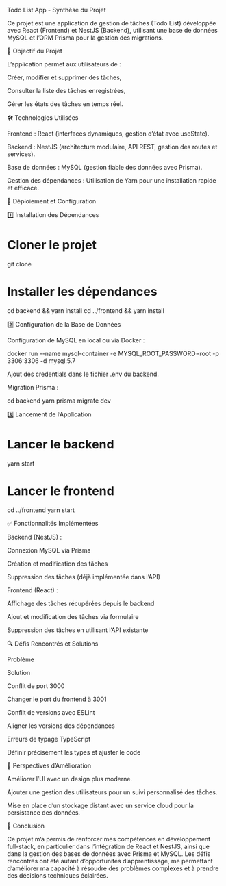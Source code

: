 Todo List App - Synthèse du Projet

Ce projet est une application de gestion de tâches (Todo List) développée avec React (Frontend) et NestJS (Backend), utilisant une base de données MySQL et l’ORM Prisma pour la gestion des migrations.

📌 Objectif du Projet

L’application permet aux utilisateurs de :

Créer, modifier et supprimer des tâches,

Consulter la liste des tâches enregistrées,

Gérer les états des tâches en temps réel.

🛠️ Technologies Utilisées

Frontend : React (interfaces dynamiques, gestion d’état avec useState).

Backend : NestJS (architecture modulaire, API REST, gestion des routes et services).

Base de données : MySQL (gestion fiable des données avec Prisma).

Gestion des dépendances : Utilisation de Yarn pour une installation rapide et efficace.

🚀 Déploiement et Configuration

1️⃣ Installation des Dépendances

# Cloner le projet
git clone <URL-REPO>

# Installer les dépendances
cd backend && yarn install
cd ../frontend && yarn install

2️⃣ Configuration de la Base de Données

Configuration de MySQL en local ou via Docker :

docker run --name mysql-container -e MYSQL_ROOT_PASSWORD=root -p 3306:3306 -d mysql:5.7

Ajout des credentials dans le fichier .env du backend.

Migration Prisma :

cd backend
yarn prisma migrate dev

3️⃣ Lancement de l’Application

# Lancer le backend
yarn start

# Lancer le frontend
cd ../frontend
yarn start

✅ Fonctionnalités Implémentées

Backend (NestJS) :

Connexion MySQL via Prisma

Création et modification des tâches

Suppression des tâches (déjà implémentée dans l’API)

Frontend (React) :

Affichage des tâches récupérées depuis le backend

Ajout et modification des tâches via formulaire

Suppression des tâches en utilisant l’API existante

🔍 Défis Rencontrés et Solutions

Problème

Solution

Conflit de port 3000

Changer le port du frontend à 3001

Conflit de versions avec ESLint

Aligner les versions des dépendances

Erreurs de typage TypeScript

Définir précisément les types et ajuster le code

🎯 Perspectives d’Amélioration

Améliorer l’UI avec un design plus moderne.

Ajouter une gestion des utilisateurs pour un suivi personnalisé des tâches.

Mise en place d’un stockage distant avec un service cloud pour la persistance des données.

📩 Conclusion

Ce projet m’a permis de renforcer mes compétences en développement full-stack, en particulier dans l’intégration de React et NestJS, ainsi que dans la gestion des bases de données avec Prisma et MySQL. Les défis rencontrés ont été autant d’opportunités d’apprentissage, me permettant d’améliorer ma capacité à résoudre des problèmes complexes et à prendre des décisions techniques éclairées.

